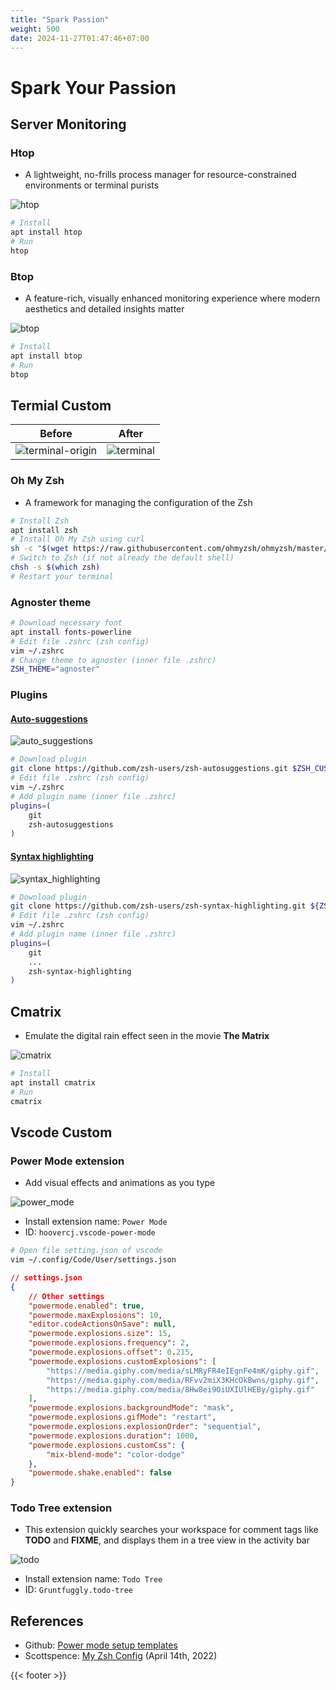 ```yaml
---
title: "Spark Passion"
weight: 500
date: 2024-11-27T01:47:46+07:00
---
```


# Spark Your Passion

## Server Monitoring

### Htop

- A lightweight, no-frills process manager for resource-constrained environments or terminal purists

![htop](/tips/passion/htop.png)

```sh
# Install
apt install htop
# Run 
htop
```

### Btop

- A feature-rich, visually enhanced monitoring experience where modern aesthetics and detailed insights matter

![btop](/tips/passion/btop.png)

```sh
# Install
apt install btop
# Run  
btop
```

## Termial Custom

|    Before    |    After    | 
|:------------:|:-----------:|
| ![terminal-origin](/tips/passion/terminal-origin.png) | ![terminal](/tips/passion/terminal.png) |

### Oh My Zsh

- A framework for managing the configuration of the Zsh

```sh
# Install Zsh
apt install zsh
# Install Oh My Zsh using curl
sh -c "$(wget https://raw.githubusercontent.com/ohmyzsh/ohmyzsh/master/tools/install.sh -O -)"
# Switch to Zsh (if not already the default shell)
chsh -s $(which zsh)
# Restart your terminal
```

### Agnoster theme

```sh
# Download necessary font
apt install fonts-powerline
# Edit file .zshrc (zsh config)
vim ~/.zshrc
# Change theme to agnoster (inner file .zshrc)
ZSH_THEME="agnoster"
```

### Plugins

#### [Auto-suggestions](https://github.com/zsh-users/zsh-autosuggestions?tab=readme-ov-file#zsh-autosuggestions)

![auto_suggestions](/tips/passion/auto_suggestions.png)

```sh
# Download plugin
git clone https://github.com/zsh-users/zsh-autosuggestions.git $ZSH_CUSTOM/plugins/zsh-autosuggestions
# Edit file .zshrc (zsh config)
vim ~/.zshrc
# Add plugin name (inner file .zshrc)
plugins=(
    git 
    zsh-autosuggestions
)
```

#### [Syntax highlighting](https://github.com/zsh-users/zsh-syntax-highlighting?tab=readme-ov-file#zsh-syntax-highlighting-)

![syntax_highlighting](/tips/passion/syntax_highlighting.png)

```sh
# Download plugin
git clone https://github.com/zsh-users/zsh-syntax-highlighting.git ${ZSH_CUSTOM:-~/.oh-my-zsh/custom}/plugins/zsh-syntax-highlighting
# Edit file .zshrc (zsh config)
vim ~/.zshrc
# Add plugin name (inner file .zshrc)
plugins=(
    git 
    ...
    zsh-syntax-highlighting
)
```

## Cmatrix

- Emulate the digital rain effect seen in the movie **The Matrix**

![cmatrix](/tips/passion/cmatrix.png)

```sh
# Install
apt install cmatrix
# Run  
cmatrix
```

## Vscode Custom

### Power Mode extension

- Add visual effects and animations as you type

![power_mode](/tips/passion/power_mode.gif)

- Install extension name: `Power Mode`
- ID: `hoovercj.vscode-power-mode`

```sh
# Open file setting.json of vscode
vim ~/.config/Code/User/settings.json
```

```json
// settings.json
{
    // Other settings
    "powermode.enabled": true,
    "powermode.maxExplosions": 10,
    "editor.codeActionsOnSave": null,
    "powermode.explosions.size": 15,
    "powermode.explosions.frequency": 2,
    "powermode.explosions.offset": 0.215,
    "powermode.explosions.customExplosions": [
        "https://media.giphy.com/media/sLMRyFR4eIEgnFe4mK/giphy.gif",
        "https://media.giphy.com/media/RFvv2miX3KHcOkBwns/giphy.gif",
        "https://media.giphy.com/media/8Hw8ei9OiUXIUlHEBy/giphy.gif"
    ],
    "powermode.explosions.backgroundMode": "mask",
    "powermode.explosions.gifMode": "restart",
    "powermode.explosions.explosionOrder": "sequential",
    "powermode.explosions.duration": 1000,
    "powermode.explosions.customCss": {
        "mix-blend-mode": "color-dodge"
    },
    "powermode.shake.enabled": false
}
```

### Todo Tree extension

- This extension quickly searches your workspace for comment tags like **TODO** and **FIXME**, and displays them in a tree view in the activity bar

![todo](/tips/passion/todo.png)

- Install extension name: `Todo Tree`
- ID: `Gruntfuggly.todo-tree`

## References

- Github: [Power mode setup templates](https://github.com/hoovercj/vscode-power-mode/issues/1)
- Scottspence: [My Zsh Config](https://scottspence.com/posts/my-zsh-config) (April 14th, 2022)

{{< footer >}}
